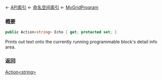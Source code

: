 ← [API索引](Api-Index) ← [命名空间索引](Namespace-Index) ← [MyGridProgram](Sandbox.ModAPI.Ingame.MyGridProgram)

### 概要

```csharp
public Action<string> Echo { get; protected set; }
```

Prints out text onto the currently running programmable block's detail info area.

### 返回

[Action&lt;string&gt;](https://docs.microsoft.com/en-us/dotnet/api/System.Action-1?view=netframework-4.6)

